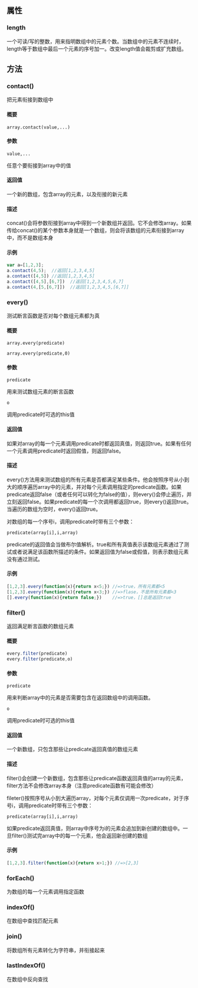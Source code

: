 ## 属性

### length

一个可读/写的整数，用来指明数组中的元素个数。当数组中的元素不连续时，length等于数组中最后一个元素的序号加一。改变length值会裁剪或扩充数组。

## 方法

### contact()

把元素衔接到数组中

#### 概要

`array.contact(value,...)`

#### 参数

`value,...`

任意个要衔接到array中的值

#### 返回值

一个新的数组，包含array的元素，以及衔接的新元素

#### 描述

concat()会将参数衔接到array中得到一个新数组并返回。它不会修改array。如果传给concat()的某个参数本身就是一个数组，则会将该数组的元素衔接到array中，而不是数组本身

#### 示例

```js
var a=[1,2,3];
a.contact(4,5);  //返回[1,2,3,4,5]
a.contact([4,5]) //返回[1,2,3,4,5]
a.contact([4,5],[6,7])  //返回[1,2,3,4,5,6,7]
a.contact(4,[5,[6,7]])  //返回[1,2,3,4,5,[6,7]]
```

### every()

测试断言函数是否对每个数组元素都为真

#### 概要

`array.every(predicate)`

`array.every(predicate,0)`

#### 参数

`predicate`

用来测试数组元素的断言函数

`o`

调用predicate时可选的this值

#### 返回值

如果对array的每一个元素调用predicate时都返回真值，则返回true。如果有任何一个元素调用predicate时返回假值，则返回false。

#### 描述

every()方法用来测试数组的所有元素是否都满足某些条件。他会按照序号从小到大的顺序遍历array中的元素，并对每个元素调用指定的predicate函数。如果predicate返回false（或者任何可以转化为false的值），则every()会停止遍历，并立刻返回false。如果predicate的每一个次调用都返回true，则every()返回true。当遍历的数组为空时，every()返回true。

对数组的每一个序号i，调用predicate时带有三个参数：

`predicate(array[i],i,array)`

predicate的返回值会当做布尔值解析。true和所有真值表示该数组元素通过了测试或者说满足该函数所描述的条件。如果返回值为false或假值，则表示数组元素没有通过测试。

#### 示例

```js
[1,2,3].every(function(x){return x<5;}) //=>true，所有元素都<5
[1,2,3].every(function(x){return x<3;}) //=>flase，不是所有元素都<3
[].every(function(x){return false;})    //=>true，[]总是返回true
```



### filter()

返回满足断言函数的数组元素

#### 概要

```js
every.filter(predicate)
every.filter(predicate,o)
```

#### 参数

`predicate`

用来判断array中的元素是否需要包含在返回数组中的调用函数。

`o`

调用predicate时可选的this值

#### 返回值

一个新数组，只包含那些让predicate返回真值的数组元素

#### 描述

filter()会创建一个新数组，包含那些让predicate函数返回真值的array的元素，filter方法不会修改array本身（注意predicate函数有可能会修改）

fileter()按照序号从小到大遍历array，对每个元素仅调用一次predicate，对于序号i，调用predicate时带有三个参数：

`predicate(array[i],i,array)`

如果predicate返回真值，则array中序号为i的元素会追加到新创建的数组中。一旦filter()测试完array中的每一个元素，他会返回新创建的数组

#### 示例

```js
[1,2,3].filter(function(x){return x>1;}) //=>[2,3]
```



### forEach()

为数组的每一个元素调用指定函数

### indexOf()

在数组中查找匹配元素

### join()

将数组所有元素转化为字符串，并衔接起来

### lastIndexOf()

在数组中反向查找
